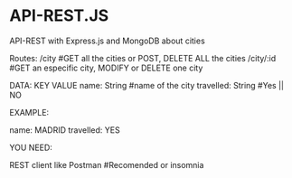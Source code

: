 # API-REST.JS
API-REST with Express.js and MongoDB about cities

Routes:
  /city #GET all the cities or POST, DELETE ALL the cities
  /city/:id #GET an especific city, MODIFY or DELETE one city
 
DATA:
  KEY   VALUE
 name:  String  #name of the city
 travelled: String #Yes || NO
  
  EXAMPLE:
  
  name: MADRID
  travelled: YES
  
YOU NEED:

REST client like Postman #Recomended or insomnia
 
